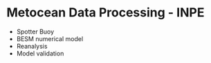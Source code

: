 # Metocean Data Processing - INPE

- Spotter Buoy
- BESM numerical model
- Reanalysis
- Model validation
